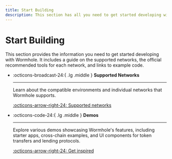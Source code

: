 ```yaml
---
title: Start Building
description: This section has all you need to get started developing with Wormhole, including a guide to supported networks and tool sets and code examples.
---
```


# Start Building

This section provides the information you need to get started developing with Wormhole. It includes a guide on the supported networks, the official recommended tools for each network, and links to example code.

<div class="grid cards" markdown>

-   :octicons-broadcast-24:{ .lg .middle } __Supported Networks__

    ---

    Learn about the compatible environments and individual networks that Wormhole supports.

    
    [:octicons-arrow-right-24: Supported networks](/build/start-building/supported-networks/)

-   :octicons-code-24:{ .lg .middle } __Demos__

    ---

    Explore various demos showcasing Wormhole's features, including starter apps, cross-chain examples, and UI components for token transfers and lending protocols.

    
    [:octicons-arrow-right-24: Get inspired](/build/start-building/demos/)
</div>

